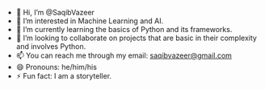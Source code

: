 - 👋 Hi, I’m @SaqibVazeer
- 👀 I’m interested in Machine Learning and AI.
- 🌱 I’m currently learning the basics of Python and its frameworks.
- 💞️ I’m looking to collaborate on projects that are basic in their complexity and involves Python.
- 📫 You can reach me through my email: saqibvazeer@gmail.com
- 😄 Pronouns: he/him/his
- ⚡ Fun fact: I am a storyteller.

<!---
SaqibVazeer/SaqibVazeer is a ✨ special ✨ repository because its `README.md` (this file) appears on your GitHub profile.
You can click the Preview link to take a look at your changes.
--->
